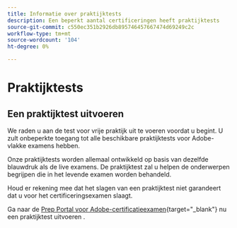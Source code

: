 ```yaml
---
title: Informatie over praktijktests
description: Een beperkt aantal certificeringen heeft praktijktests
source-git-commit: c550ec351b2926db895746457667474d69249c2c
workflow-type: tm+mt
source-wordcount: '104'
ht-degree: 0%

---
```



# Praktijktests

## Een praktijktest uitvoeren

We raden u aan de test voor vrije praktijk uit te voeren voordat u begint. U zult onbeperkte toegang tot alle beschikbare praktijktests voor Adobe-vlakke examens hebben.

Onze praktijktests worden allemaal ontwikkeld op basis van dezelfde blauwdruk als de live examens. De praktijktest zal u helpen de onderwerpen begrijpen die in het levende examen worden behandeld.

Houd er rekening mee dat het slagen van een praktijktest niet garandeert dat u voor het certificeringsexamen slaagt.

Ga naar de [Prep Portal voor Adobe-certificatieexamen](https://www.certmetrics.com/adobe/candidate/gmetrix_sso.aspx){target="_blank"} nu een praktijktest uitvoeren .